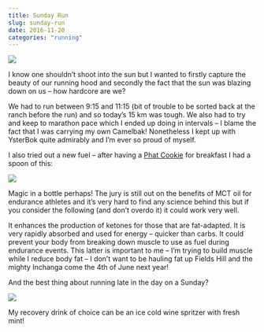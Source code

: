 ```yaml
---
title: Sunday Run
slug: sunday-run
date: 2016-11-20
categories: "running"
---
```


<p><img src="http://res.cloudinary.com/dy6grlu8z/image/upload/v1558841759/dnph8o0zeylefmb74t5d.jpg"/></p>
<p>I know one shouldn’t shoot into the sun but I wanted to firstly capture the beauty of our running hood and secondly the fact that the sun was blazing down on us – how hardcore are we?</p>
<p>We had to run between 9:15 and 11:15 (bit of trouble to be sorted back at the ranch before the run) and so today’s 15 km was tough. We also had to try and keep to marathon pace which I ended up doing in intervals – I blame the fact that I was carrying my own Camelbak! Nonetheless I kept up with YsterBok quite admirably and I’m ever so proud of myself.</p>
<p>I also tried out a new fuel – after having a <a href="https://www.facebook.com/Phat-Girls-344293459112796/?fref=ts">Phat Cookie</a> for breakfast I had a spoon of this:</p>
<p><img src="http://res.cloudinary.com/dy6grlu8z/image/upload/v1558841760/pus675sctt0ni8uemqoh.jpg"/></p>
<p>Magic in a bottle perhaps! The jury is still out on the benefits of MCT oil for endurance athletes and it’s very hard to find any science behind this but if you consider the following (and don’t overdo it) it could work very well.</p>
<p>It enhances the production of ketones for those that are fat-adapted. It is very rapidly absorbed and used for energy – quicker than carbs. It could prevent your body from breaking down muscle to use as fuel during endurance events. This latter is important to me – I’m trying to build muscle while I reduce body fat – I don’t want to be hauling fat up Fields Hill and the mighty Inchanga come the 4th of June next year!</p>
<p>And the best thing about running late in the day on a Sunday?</p>
<p><img src="http://res.cloudinary.com/dy6grlu8z/image/upload/v1558841761/gl9yykl3n2bakvojcww5.jpg"/></p>
<p>My recovery drink of choice can be an ice cold wine spritzer with fresh mint!</p>
<p> </p>







